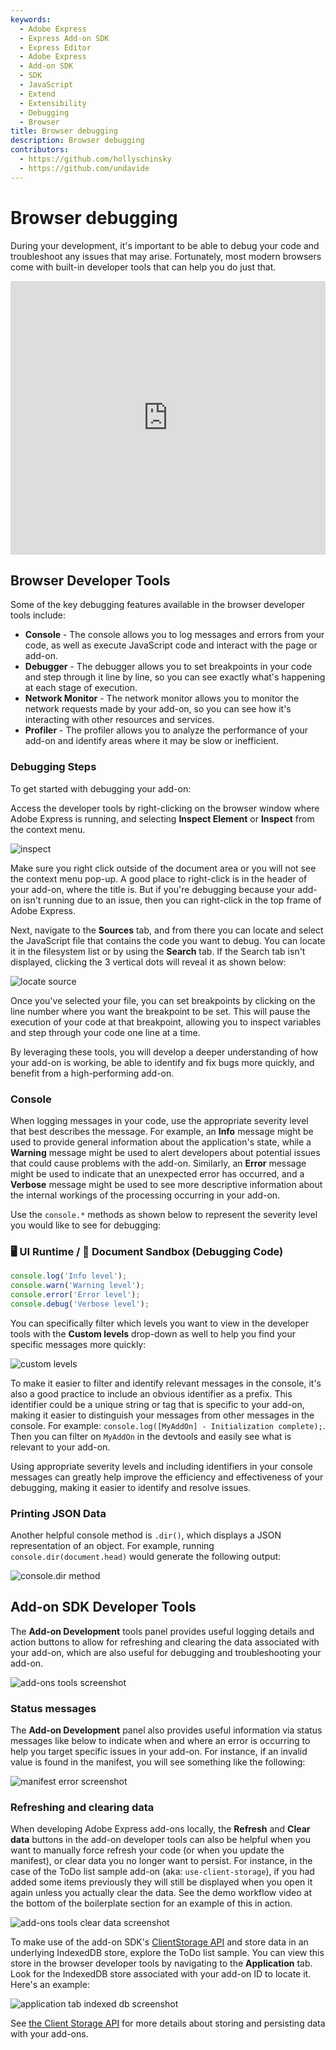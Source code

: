 ```yaml
---
keywords:
  - Adobe Express
  - Express Add-on SDK
  - Express Editor
  - Adobe Express
  - Add-on SDK
  - SDK
  - JavaScript
  - Extend
  - Extensibility
  - Debugging
  - Browser
title: Browser debugging
description: Browser debugging
contributors:
  - https://github.com/hollyschinsky
  - https://github.com/undavide
---
```


# Browser debugging

During your development, it's important to be able to debug your code and troubleshoot any issues that may arise. Fortunately, most modern browsers come with built-in developer tools that can help you do just that.

<div style="display: flex; justify-content: center;">
    <iframe width="779" height="438" src="https://www.youtube.com/embed/XefQbfVOqto?si=VSxAEXYo-X2_pXMi" title="Testing and Debugging" frameborder="0" allow="accelerometer; autoplay; clipboard-write; encrypted-media; gyroscope; picture-in-picture; web-share" allowfullscreen></iframe>
</div>

## Browser Developer Tools

Some of the key debugging features available in the browser developer tools include:

- **Console** - The console allows you to log messages and errors from your code, as well as execute JavaScript code and interact with the page or add-on.
- **Debugger** - The debugger allows you to set breakpoints in your code and step through it line by line, so you can see exactly what's happening at each stage of execution.
- **Network Monitor** - The network monitor allows you to monitor the network requests made by your add-on, so you can see how it's interacting with other resources and services.
- **Profiler** - The profiler allows you to analyze the performance of your add-on and identify areas where it may be slow or inefficient.

### Debugging Steps

To get started with debugging your add-on:

Access the developer tools by right-clicking on the browser window where Adobe Express is running, and selecting **Inspect Element** or **Inspect** from the context menu.

![inspect](./img/inspect.png)

<InlineAlert slots="text" variant="info"/>

Make sure you right click outside of the document area or you will not see the context menu pop-up. A good place to right-click is in the header of your add-on, where the title is. But if you're debugging because your add-on isn't running due to an issue, then you can right-click in the top frame of Adobe Express.

Next, navigate to the **Sources** tab, and from there you can locate and select the JavaScript file that contains the code you want to debug. You can locate it in the filesystem list or by using the **Search** tab. If the Search tab isn't displayed, clicking the 3 vertical dots will reveal it as shown below:

![locate source](./img/find-source.png)

Once you've selected your file, you can set breakpoints by clicking on the line number where you want the breakpoint to be set. This will pause the execution of your code at that breakpoint, allowing you to inspect variables and step through your code one line at a time.

By leveraging these tools, you will develop a deeper understanding of how your add-on is working, be able to identify and fix bugs more quickly, and benefit from a high-performing add-on.

<!-- <iframe aria-label="Browser Debugging Demo" src="https://drive.google.com/file/d/13FHUuRpVti9AH4nUwAMcvNcP6OzGpOc1/preview" width="640" height="480"></iframe> -->

### Console

When logging messages in your code, use the appropriate severity level that best describes the message. For example, an **Info** message might be used to provide general information about the application's state, while a **Warning** message might be used to alert developers about potential issues that could cause problems with the add-on. Similarly, an **Error** message might be used to indicate that an unexpected error has occurred, and a **Verbose** message might be used to see more descriptive information about the internal workings of the processing occurring in your add-on.

Use the `console.*` methods as shown below to represent the severity level you would like to see for debugging:

### 🖥️ UI Runtime / 📁 Document Sandbox (Debugging Code)
```js
console.log('Info level');
console.warn('Warning level');
console.error('Error level');
console.debug('Verbose level');
```

You can specifically filter which levels you want to view in the developer tools with the **Custom levels** drop-down as well to help you find your specific messages more quickly:

![custom levels](./img/log-levels.png)

To make it easier to filter and identify relevant messages in the console, it's also a good practice to include an obvious identifier as a prefix. This identifier could be a unique string or tag that is specific to your add-on, making it easier to distinguish your messages from other messages in the console. For example: `console.log([MyAddOn] - Initialization complete);`. Then you can filter on `MyAddOn` in the devtools and easily see what is relevant to your add-on.

Using appropriate severity levels and including identifiers in your console messages can greatly help improve the efficiency and effectiveness of your debugging, making it easier to identify and resolve issues.

### Printing JSON Data

Another helpful console method is `.dir()`, which displays a JSON representation of an object. For example, running `console.dir(document.head)` would generate the following output:

![console.dir method](./img/dir-method.png)

## Add-on SDK Developer Tools

The **Add-on Development** tools panel provides useful logging details and action buttons to allow for refreshing and clearing the data associated with your add-on, which are also useful for debugging and troubleshooting your add-on.

![add-ons tools screenshot](./img/add-on-devtools.png)

### Status messages

The **Add-on Development** panel also provides useful information via status messages like below to indicate when and where an error is occurring to help you target specific issues in your add-on. For instance, if an invalid value is found in the manifest, you will see something like the following:

![manifest error screenshot](./img/manifest-error.png)

### Refreshing and clearing data

When developing Adobe Express add-ons locally, the **Refresh** and **Clear data** buttons in the add-on developer tools can also be helpful when you want to manually force refresh your code (or when you update the manifest), or clear data you no longer want to persist. For instance, in the case of the ToDo list sample add-on (aka: `use-client-storage`), if you had added some items previously they will still be displayed when you open it again unless you actually clear the data. See the demo workflow video at the bottom of the boilerplate section for an example of this in action.

![add-ons tools clear data screenshot](./img/clear-data.png)

<InlineAlert slots="text" variant="success"/>

To make use of the add-on SDK's [ClientStorage API](../../../references/addonsdk/instance-clientStorage.md) and store data in an underlying IndexedDB store, explore the ToDo list sample. You can view this store in the browser developer tools by navigating to the **Application** tab. Look for the IndexedDB store associated with your add-on ID to locate it. Here's an example:

![application tab indexed db screenshot](./img/application-indexed-db.png)

<InlineAlert slots="text" variant="info"/>

See [the Client Storage API](../../../references/addonsdk/instance-clientStorage.md) for more details about storing and persisting data with your add-ons.
